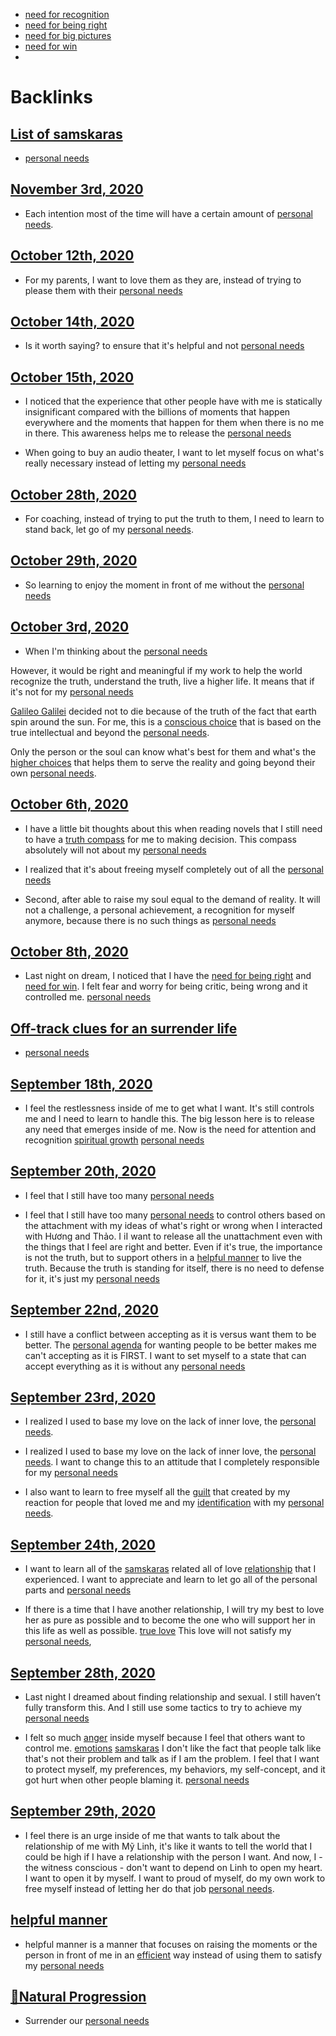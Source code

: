- [need for recognition](<need for recognition.md>)
- [need for being right](<need for being right.md>)
- [need for big pictures](<need for big pictures.md>)
- [need for win](<need for win.md>)
- 

# Backlinks
## [List of samskaras](<List of samskaras.md>)
- [personal needs](<personal needs.md>)

## [November 3rd, 2020](<November 3rd, 2020.md>)
- Each intention most of the time will have a certain amount of [personal needs](<personal needs.md>).

## [October 12th, 2020](<October 12th, 2020.md>)
- For my parents, I want to love them as they are, instead of trying to please them with their [personal needs](<personal needs.md>)

## [October 14th, 2020](<October 14th, 2020.md>)
- Is it worth saying? to ensure that it's helpful and not [personal needs](<personal needs.md>)

## [October 15th, 2020](<October 15th, 2020.md>)
- I noticed that the experience that other people have with me is statically insignificant compared with the billions of moments that happen everywhere and the moments that happen for them when there is no me in there. This awareness helps me to release the [personal needs](<personal needs.md>)

- When going to buy an audio theater, I want to let myself focus on what's really necessary instead of letting my [personal needs](<personal needs.md>)

## [October 28th, 2020](<October 28th, 2020.md>)
- For coaching, instead of trying to put the truth to them, I need to learn to stand back, let go of my [personal needs](<personal needs.md>).

## [October 29th, 2020](<October 29th, 2020.md>)
- So learning to enjoy the moment in front of me without the [personal needs](<personal needs.md>)

## [October 3rd, 2020](<October 3rd, 2020.md>)
- When I'm thinking about the [personal needs](<personal needs.md>)

However, it would be right and meaningful if my work to help the world recognize the truth, understand the truth, live a higher life. It means that if it's not for my [personal needs](<personal needs.md>)

[Galileo Galilei](<Galileo Galilei.md>) decided not to die because of the truth of the fact that earth spin around the sun. For me, this is a [conscious choice](<conscious choice.md>) that is based on the true intellectual and beyond the [personal needs](<personal needs.md>).

Only the person or the soul can know what's best for them and what's the [higher choices](<higher choices.md>) that helps them to serve the reality and going beyond their own [personal needs](<personal needs.md>).

## [October 6th, 2020](<October 6th, 2020.md>)
- I have a little bit thoughts about this when reading novels that I still need to have a [truth compass](<truth compass.md>) for me to making decision. This compass absolutely will not about my [personal needs](<personal needs.md>)

- I realized that it's about freeing myself completely out of all the [personal needs](<personal needs.md>)

- Second, after able to raise my soul equal to the demand of reality. It will not a challenge, a personal achievement, a recognition for myself anymore, because there is no such things as [personal needs](<personal needs.md>)

## [October 8th, 2020](<October 8th, 2020.md>)
- Last night on dream, I noticed that I have the [need for being right](<need for being right.md>) and [need for win](<need for win.md>). I felt fear and worry for being critic, being wrong and it controlled me. [personal needs](<personal needs.md>)

## [Off-track clues for an surrender life](<Off-track clues for an surrender life.md>)
- [personal needs](<personal needs.md>)

## [September 18th, 2020](<September 18th, 2020.md>)
- I feel the restlessness inside of me to get what I want. It's still controls me and I need to learn to handle this. The big lesson here is to release any need that emerges inside of me. Now is the need for attention and recognition [spiritual growth](<spiritual growth.md>) [personal needs](<personal needs.md>)

## [September 20th, 2020](<September 20th, 2020.md>)
- I feel that I still have too many [personal needs](<personal needs.md>)

- I feel that I still have too many [personal needs](<personal needs.md>) to control others based on the attachment with my ideas of what's right or wrong when I interacted with Hương and Thảo. I iI want to release all the unattachment even with the things that I feel are right and better. Even if it's true, the importance is not the truth, but to support others in a [helpful manner](<helpful manner.md>) to live the truth. Because the truth is standing for itself, there is no need to defense for it, it's just my [personal needs](<personal needs.md>)

## [September 22nd, 2020](<September 22nd, 2020.md>)
- I still have a conflict between accepting as it is versus want them to be better. The [personal agenda](<personal agenda.md>) for wanting people to be better makes me can't accepting as it is FIRST. I want to set myself to a state that can accept everything as it is without any [personal needs](<personal needs.md>)

## [September 23rd, 2020](<September 23rd, 2020.md>)
- I realized I used to base my love on the lack of inner love, the [personal needs](<personal needs.md>).

- I realized I used to base my love on the lack of inner love, the [personal needs](<personal needs.md>). I want to change this to an attitude that I completely responsible for my [personal needs](<personal needs.md>)

- I also want to learn to free myself all the [guilt](<guilt.md>) that created by my reaction for people that loved me and my [identification](<identification.md>) with my [personal needs](<personal needs.md>).

## [September 24th, 2020](<September 24th, 2020.md>)
- I want to learn all of the [samskaras](<samskaras.md>) related all of love [relationship](<relationship.md>) that I experienced. I want to appreciate and learn to let go all of the personal parts and [personal needs](<personal needs.md>)

- If there is a time that I have another relationship, I will try my best to love her as pure as possible and to become the one who will support her in this life as well as possible. [true love](<true love.md>) This love will not satisfy my [personal needs](<personal needs.md>),

## [September 28th, 2020](<September 28th, 2020.md>)
- Last night I dreamed about finding relationship and sexual. I still haven’t fully transform this. And I still use some tactics to try to achieve my [personal needs](<personal needs.md>)

- I felt so much [anger](<anger.md>) inside myself because I feel that others want to control me. [emotions](<emotions.md>) [samskaras](<samskaras.md>) I don't like the fact that people talk like that's not their problem and talk as if I am the problem. I feel that I want to protect myself, my preferences, my behaviors, my self-concept, and it got hurt when other people blaming it. [personal needs](<personal needs.md>)

## [September 29th, 2020](<September 29th, 2020.md>)
- I feel there is an urge inside of me that wants to talk about the relationship of me with Mỹ Linh, it's like it wants to tell the world that I could be high if I have a relationship with the person I want. And now, I - the witness conscious - don't want to depend on Linh to open my heart. I want to open it by myself. I want to proud of myself, do my own work to free myself instead of letting her do that job [personal needs](<personal needs.md>).

## [helpful manner](<helpful manner.md>)
- helpful manner is a manner that focuses on raising the moments or the person in front of me in an [efficient](<efficient.md>) way instead of using them to satisfy my [personal needs](<personal needs.md>)

## [🌱Natural Progression](<🌱Natural Progression.md>)
- Surrender our [personal needs](<personal needs.md>)

